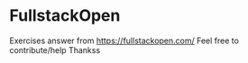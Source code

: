 # FullstackOpen
Exercises answer from https://fullstackopen.com/
Feel free to contribute/help
Thankss
